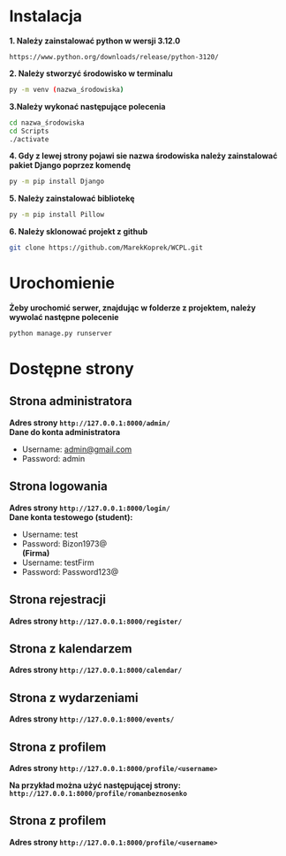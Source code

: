 # Instalacja
**1. Należy zainstalować python w wersji 3.12.0**
```
https://www.python.org/downloads/release/python-3120/
```

**2. Należy stworzyć środowisko w terminalu**
```bash
py -m venv (nazwa_środowiska)
```  
**3.Należy wykonać następujące polecenia**  
```bash
cd nazwa_środowiska
cd Scripts
./activate
```  
**4. Gdy z lewej strony pojawi sie nazwa środowiska należy zainstalować pakiet Django poprzez komendę**
```bash
py -m pip install Django
```  
**5. Należy zainstalować bibliotekę**
```bash
py -m pip install Pillow
```  
**6. Należy sklonować projekt z github**
```bash
git clone https://github.com/MarekKoprek/WCPL.git
```
# Urochomienie
**Żeby urochomić serwer, znajdując w folderze z projektem, należy wywolać następne polecenie**
```python
python manage.py runserver
```

# Dostępne strony
## Strona administratora
**Adres strony `http://127.0.0.1:8000/admin/`**  
**Dane do konta administratora**
- Username: admin@gmail.com
- Password: admin

## Strona logowania 
**Adres strony `http://127.0.0.1:8000/login/`**  
**Dane konta testowego (student):**
- Username: test
- Password: Bizon1973@  
**(Firma)**
- Username: testFirm
- Password: Password123@

## Strona rejestracji 
**Adres strony `http://127.0.0.1:8000/register/`**  

## Strona z kalendarzem 
**Adres strony `http://127.0.0.1:8000/calendar/`**  

## Strona z wydarzeniami 
**Adres strony `http://127.0.0.1:8000/events/`**  

## Strona z profilem 
**Adres strony `http://127.0.0.1:8000/profile/<username>`**  

**Na przykład można użyć następującej strony:**
**`http://127.0.0.1:8000/profile/romanbeznosenko`**

## Strona z profilem 
**Adres strony `http://127.0.0.1:8000/profile/<username>`**  


